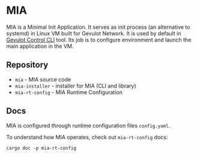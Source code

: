 MIA
===

MIA is a Minimal Init Application. It serves as init process (an alternative to systemd) in Linux VM built for Gevulot Network.
It is used by default in [Gevulot Control CLI](https://github.com/gevulotnetwork/gvltctl) tool.
Its job is to configure environment and launch the main application in the VM.

## Repository

- `mia` - MIA source code
- `mia-installer` - installer for MIA (CLI and library)
- `mia-rt-config` - MIA Runtime Configuration

## Docs

MIA is configured through runtime configuration files `config.yaml`.

To understand how MIA operates, check out `mia-rt-config` docs:

```
cargo doc -p mia-rt-config
```
